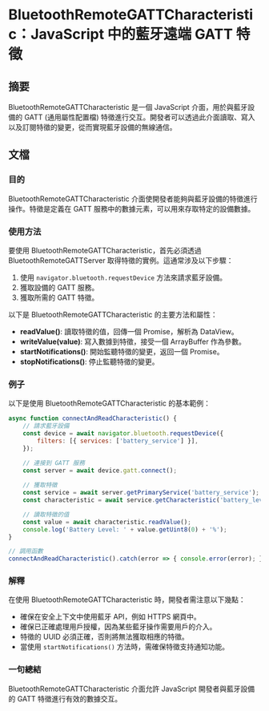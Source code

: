 <!--
Meta Description: # BluetoothRemoteGATTCharacteristic：JavaScript 中的藍牙遠端 GATT 特徵 ## 摘要 BluetoothRemoteGATTCharacteristic 是一個 JavaScript 介面，用於與藍牙設備的 GATT (通用屬性配置檔) 特徵進行交互...
Meta Keywords: bluetoothremotegattcharacteristic, gatt, const, await, javascript
-->

# BluetoothRemoteGATTCharacteristic：JavaScript 中的藍牙遠端 GATT 特徵

## 摘要
BluetoothRemoteGATTCharacteristic 是一個 JavaScript 介面，用於與藍牙設備的 GATT (通用屬性配置檔) 特徵進行交互。開發者可以透過此介面讀取、寫入以及訂閱特徵的變更，從而實現藍牙設備的無線通信。

## 文檔
### 目的
BluetoothRemoteGATTCharacteristic 介面使開發者能夠與藍牙設備的特徵進行操作。特徵是定義在 GATT 服務中的數據元素，可以用來存取特定的設備數據。

### 使用方法
要使用 BluetoothRemoteGATTCharacteristic，首先必須透過 BluetoothRemoteGATTServer 取得特徵的實例。這通常涉及以下步驟：

1. 使用 `navigator.bluetooth.requestDevice` 方法來請求藍牙設備。
2. 獲取設備的 GATT 服務。
3. 獲取所需的 GATT 特徵。

以下是 BluetoothRemoteGATTCharacteristic 的主要方法和屬性：

- **readValue()**: 讀取特徵的值，回傳一個 Promise，解析為 DataView。
- **writeValue(value)**: 寫入數據到特徵，接受一個 ArrayBuffer 作為參數。
- **startNotifications()**: 開始監聽特徵的變更，返回一個 Promise。
- **stopNotifications()**: 停止監聽特徵的變更。

### 例子
以下是使用 BluetoothRemoteGATTCharacteristic 的基本範例：

```javascript
async function connectAndReadCharacteristic() {
    // 請求藍牙設備
    const device = await navigator.bluetooth.requestDevice({
        filters: [{ services: ['battery_service'] }],
    });

    // 連接到 GATT 服務
    const server = await device.gatt.connect();
    
    // 獲取特徵
    const service = await server.getPrimaryService('battery_service');
    const characteristic = await service.getCharacteristic('battery_level');

    // 讀取特徵的值
    const value = await characteristic.readValue();
    console.log('Battery Level: ' + value.getUint8(0) + '%');
}

// 調用函數
connectAndReadCharacteristic().catch(error => { console.error(error); });
```

### 解釋
在使用 BluetoothRemoteGATTCharacteristic 時，開發者需注意以下幾點：

- 確保在安全上下文中使用藍牙 API，例如 HTTPS 網頁中。
- 確保已正確處理用戶授權，因為某些藍牙操作需要用戶的介入。
- 特徵的 UUID 必須正確，否則將無法獲取相應的特徵。
- 當使用 `startNotifications()` 方法時，需確保特徵支持通知功能。

### 一句總結
BluetoothRemoteGATTCharacteristic 介面允許 JavaScript 開發者與藍牙設備的 GATT 特徵進行有效的數據交互。